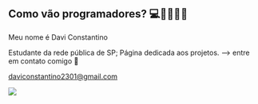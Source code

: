 ## Como vão programadores? 💻📖🇧🇷👋

Meu nome é Davi Constantino

Estudante da rede pública de SP;
Página dedicada aos projetos.
-->
entre em contato comigo 📧

daviconstantino2301@gmail.com

![](https://media1.tenor.com/m/4EElxXeHiZwAAAAC/forrest-gump-wave.gif)

